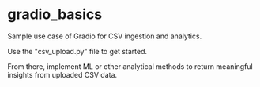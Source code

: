 # gradio_basics
Sample use case of Gradio for CSV ingestion and analytics.

Use the "csv_upload.py" file to get started.

From there, implement ML or other analytical methods to return meaningful insights from uploaded CSV data.

